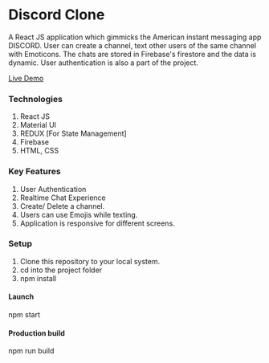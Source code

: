 # Discord Clone

A React JS application which gimmicks the American instant messaging app DISCORD. User can
create a channel, text other users of the same channel with Emoticons. The chats are stored in Firebase's firestore and the data is dynamic. User authentication is also a part of the project.

[Live Demo](https://vijaysdiscord.web.app/)

### Technologies

1. React JS
2. Material UI
3. REDUX [For State Management]
4. Firebase
5. HTML, CSS

### Key Features

1. User Authentication
2. Realtime Chat Experience
3. Create/ Delete a channel.
4. Users can use Emojis while texting.
5. Application is responsive for different screens.

### Setup

1. Clone this repository to your local system.
2. cd into the project folder
3. npm install

#### Launch

npm start

#### Production build

npm run build
